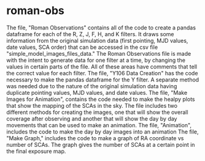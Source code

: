 # roman-obs
The file, "Roman Observations" contains all of the code to create a pandas dataframe for each of the R, Z, J, F, H, and K filters. It draws some information from the original simulation data (first pointing, MJD values, date values, SCA order) that can be accessed in the csv file "simple_model_images_files_data." The Roman Observations file is made with the intent to generate data for one filter at a time, by changing the values in certain parts of the file. All of these areas have comments that tell the correct value for each filter. 
The file, "Y106 Data Creation" has the code necessary to make the pandas dataframe for the Y filter. A separate method was needed due to the nature of the original simulation data having duplicate pointing values, MJD values, and date values.
The file, "Make Images for Animation", contains the code needed to make the healpy plots that show the mapping of the SCAs in the sky. The file includes two different methods for creating the images, one that will show the overall coverage after observing and another that will show the day by day movements that can be used to make an animation. 
The file, "Animation", includes the code to make the day by day images into an animation
The file, "Make Graph," includes the code to make a graph of RA coordinate vs number of SCAs. The graph gives the number of SCAs at a certain point in the final exposure map.
